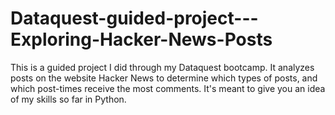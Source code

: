 # Dataquest-guided-project---Exploring-Hacker-News-Posts
This is a guided project I did through my Dataquest bootcamp. It analyzes posts on the website Hacker News to determine which types of posts, and which post-times receive the most comments. It's meant to give you an idea of my skills so far in Python.
